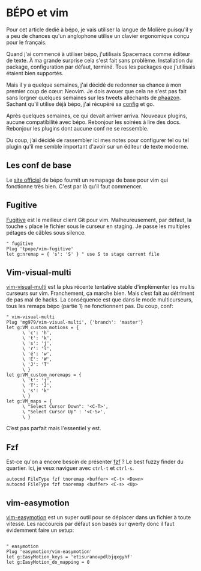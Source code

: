 # BÉPO et vim

Pour cet article dedié à bépo, je vais utiliser la langue de Molière puisqu'il y a peu de chances qu'un anglophone utilise un clavier ergonomique conçu pour le français.

Quand j'ai commencé à utiliser bépo, j'utilisais Spacemacs comme éditeur de texte. À ma grande surprise cela s'est fait sans problème. Installation du package, configuration par défaut, terminé. Tous les packages que j'utilisais étaient bien supportés.

Mais il y a quelque semaines, j'ai décidé de redonner sa chance à mon premier coup de cœur: Neovim. Je dois avouer que cela ne s'est pas fait sans lorgner quelques semaines sur les tweets alléchants de [phaazon](https://twitter.com/phaazon_/status/1249478873424842753). Sachant qu'il utilise déjà bépo, j'ai récupéré sa [config](https://github.com/phaazon/config/tree/master/nvim) et go.

Après quelques semaines, ce qui devait arriver arriva. Nouveaux plugins, aucune compatibilité avec bépo. Rebonjour les soirées à lire des docs. Rebonjour les plugins dont aucune conf ne se ressemble.

Du coup, j’ai décidé de rassembler ici mes notes pour configurer tel ou tel plugin qu'il me semble important d'avoir sur un éditeur de texte moderne.

## Les conf de base

Le [site officiel](https://bepo.fr/wiki/Vim#.7E.2F.vimrc) de bépo fournit un remapage de base pour vim qui fonctionne très bien. C'est par là qu'il faut commencer.

## Fugitive

[Fugitive](https://github.com/tpope/vim-fugitive) est le meilleur client Git pour vim. Malheureusement, par défaut, la touche `s` place le fichier sous le curseur en staging. Je passe les multiples pétages de câbles sous silence.

```
" fugitive
Plug 'tpope/vim-fugitive'
let g:nremap = { 's': 'S' } " use S to stage current file
```

## Vim-visual-multi

[vim-visual-multi](https://github.com/mg979/vim-visual-multi) est la plus récente tentative stable d'implémenter les multis curseurs sur vim. Franchement, ça marche bien. Mais c’est fait au détriment de pas mal de hacks. La conséquence est que dans le mode multicurseurs, tous les remaps bépo (partie 1) ne fonctionnent pas. Du coup, conf:

```
" vim-visual-multi
Plug 'mg979/vim-visual-multi', {'branch': 'master'}
let g:VM_custom_motions = {
      \ 'c': 'h',
      \ 't': 'k',
      \ 's': 'j',
      \ 'r': 'l',
      \ 'é': 'w',
      \ 'É': 'W',
      \ 'J': 'T'
      \ }
let g:VM_custom_noremaps = {
      \ 't': 'j',
      \ 'T': 'J',
      \ 's': 'k'
      \ }
let g:VM_maps = {
      \ "Select Cursor Down": '<C-T>',
      \ "Select Cursor Up" : '<C-S>',
      \ }

```

C’est pas parfait mais l'essentiel y est.

## Fzf

Est-ce qu'on a encore besoin de présenter [fzf](https://github.com/junegunn/fzf.vim) ? Le best fuzzy finder du quartier. Ici, je veux naviguer avec `ctrl-t` et `ctrl-s`.

```
autocmd FileType fzf tnoremap <buffer> <C-t> <Down>
autocmd FileType fzf tnoremap <buffer> <C-s> <Up>
```

## vim-easymotion

[vim-easymotion](https://github.com/easymotion/vim-easymotion) est un super outil pour se déplacer dans un fichier à toute vitesse. Les raccourcis par défaut son basés sur qwerty donc il faut évidemment faire un setup:

```

" easymotion
Plug 'easymotion/vim-easymotion'
let g:EasyMotion_keys = 'etisuranovpdlbjqxgyhf'
let g:EasyMotion_do_mapping = 0

```
